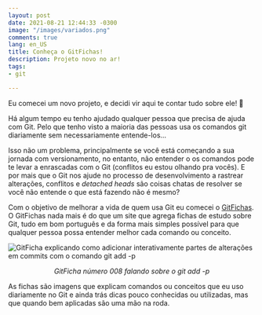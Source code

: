 ```yaml
---
layout: post
date: 2021-08-21 12:44:33 -0300
image: "/images/variados.png"
comments: true
lang: en_US
title: Conheça o GitFichas!
description: Projeto novo no ar!
tags:
- git

---
```

Eu comecei um novo projeto, e decidi vir aqui te contar tudo sobre ele! 👀

Há algum tempo eu tenho ajudado qualquer pessoa que precisa de ajuda com Git. Pelo que tenho visto a maioria das pessoas usa os comandos git diariamente sem necessariamente entende-los...

Isso não um problema, principalmente se você está começando a sua jornada com versionamento, no entanto, não entender o os comandos pode te levar a enrascadas com o Git (conflitos eu estou olhando pra vocês). E por mais que o Git nos ajude no processo de desenvolvimento a rastrear alterações, conflitos e _detached heads_ são coisas chatas de resolver se você não entende o que está fazendo não é mesmo?

Com o objetivo de melhorar a vida de quem usa Git eu comecei o [GitFichas](https://gitfichas.com). O GitFichas nada mais é do que um site que agrega fichas de estudo sobre Git, tudo em bom português e da forma mais simples possível para que qualquer pessoa possa entender melhor cada comando ou conceito.

![GitFicha explicando como adicionar interativamente partes de alterações em commits com o comando git add -p](https://gitfichas.com/assets/img/projects/008/full.jpg)

<center>
<i>GitFicha número 008 falando sobre o git add -p</i>
</center>


As fichas são imagens que explicam comandos ou conceitos que eu uso diariamente no Git e ainda trás dicas pouco conhecidas ou utilizadas, mas que quando bem aplicadas são uma mão na roda.

